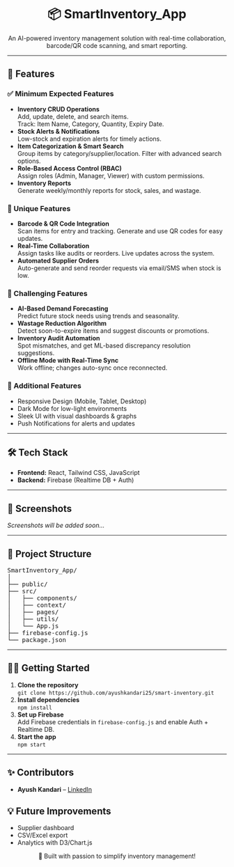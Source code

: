 <h1 align="center">📦 SmartInventory_App</h1>

<p align="center">
  An AI-powered inventory management solution with real-time collaboration, barcode/QR code scanning, and smart reporting.
</p>

<hr>

<h2>🚀 Features</h2>

<h3>✅ Minimum Expected Features</h3>

<ul>
  <li><b>Inventory CRUD Operations</b><br>
    Add, update, delete, and search items.<br>
    Track: Item Name, Category, Quantity, Expiry Date.
  </li>
  <li><b>Stock Alerts & Notifications</b><br>
    Low-stock and expiration alerts for timely actions.
  </li>
  <li><b>Item Categorization & Smart Search</b><br>
    Group items by category/supplier/location. Filter with advanced search options.
  </li>
  <li><b>Role-Based Access Control (RBAC)</b><br>
    Assign roles (Admin, Manager, Viewer) with custom permissions.
  </li>
  <li><b>Inventory Reports</b><br>
    Generate weekly/monthly reports for stock, sales, and wastage.
  </li>
</ul>

<h3>🌟 Unique Features</h3>

<ul>
  <li><b>Barcode & QR Code Integration</b><br>
    Scan items for entry and tracking. Generate and use QR codes for easy updates.
  </li>
  <li><b>Real-Time Collaboration</b><br>
    Assign tasks like audits or reorders. Live updates across the system.
  </li>
  <li><b>Automated Supplier Orders</b><br>
    Auto-generate and send reorder requests via email/SMS when stock is low.
  </li>
</ul>

<h3>🤖 Challenging Features</h3>

<ul>
  <li><b>AI-Based Demand Forecasting</b><br>
    Predict future stock needs using trends and seasonality.
  </li>
  <li><b>Wastage Reduction Algorithm</b><br>
    Detect soon-to-expire items and suggest discounts or promotions.
  </li>
  <li><b>Inventory Audit Automation</b><br>
    Spot mismatches, and get ML-based discrepancy resolution suggestions.
  </li>
  <li><b>Offline Mode with Real-Time Sync</b><br>
    Work offline; changes auto-sync once reconnected.
  </li>
</ul>

<h3>🎨 Additional Features</h3>

<ul>
  <li>Responsive Design (Mobile, Tablet, Desktop)</li>
  <li>Dark Mode for low-light environments</li>
  <li>Sleek UI with visual dashboards & graphs</li>
  <li>Push Notifications for alerts and updates</li>
</ul>

<hr>

<h2>🛠️ Tech Stack</h2>

<ul>
  <li><b>Frontend:</b> React, Tailwind CSS, JavaScript</li>
  <li><b>Backend:</b> Firebase (Realtime DB + Auth)</li>
</ul>

<hr>

<h2>📸 Screenshots</h2>

<p><i>Screenshots will be added soon...</i></p>

<hr>

<h2>📂 Project Structure</h2>

<pre>
SmartInventory_App/
│
├── public/
├── src/
│   ├── components/
│   ├── context/
│   ├── pages/
│   ├── utils/
│   └── App.js
├── firebase-config.js
└── package.json
</pre>

<hr>

<h2>🧑‍💻 Getting Started</h2>

<ol>
  <li><b>Clone the repository</b><br>
  <code>git clone https://github.com/ayushkandari25/smart-inventory.git</code></li>
  <li><b>Install dependencies</b><br>
  <code>npm install</code></li>
  <li><b>Set up Firebase</b><br>
  Add Firebase credentials in <code>firebase-config.js</code> and enable Auth + Realtime DB.</li>
  <li><b>Start the app</b><br>
  <code>npm start</code></li>
</ol>

<hr>

<h2>✨ Contributors</h2>

<ul>
  <li><b>Ayush Kandari</b> – <a href="https://www.linkedin.com/in/ayushkandari/" target="_blank">LinkedIn</a></li>
</ul>


<h2>💡 Future Improvements</h2>

<ul>
  <li>Supplier dashboard</li>
  <li>CSV/Excel export</li>
  <li>Analytics with D3/Chart.js</li>
</ul>

<p align="center">🚀 Built with passion to simplify inventory management!</p>
